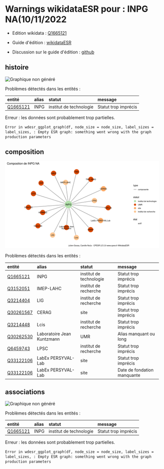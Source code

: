 Warnings wikidataESR pour : INPG NA(10/11/2022
================

- Edition wikidata : [Q1665121](https://www.wikidata.org/wiki/Q1665121)
- Guide d'édition : [wikidataESR](https://github.com/cpesr/wikidataESR/)

- Discussion sur le guide d'édition : [github](https://github.com/cpesr/wikidataESR/issues)



## histoire 

![Graphique non généré](Q1665121-histoire.png) 

Problèmes détectés dans les entités :

|entité                                             |alias |statut                  |message              |
|:--------------------------------------------------|:-----|:-----------------------|:--------------------|
|[Q1665121](https://www.wikidata.org/wiki/Q1665121) |INPG  |institut de technologie |Statut trop imprécis |

 


Erreur : les données sont probablement trop partielles.
```
Error in wdesr_ggplot_graph(df, node_size = node_size, label_sizes = label_sizes, : Empty ESR graph: something went wrong with the graph production parameters

``` 



## composition 

![Graphique non généré](Q1665121-composition.png) 

Problèmes détectés dans les entités :

|entité                                               |alias                      |statut                  |message                     |
|:----------------------------------------------------|:--------------------------|:-----------------------|:---------------------------|
|[Q1665121](https://www.wikidata.org/wiki/Q1665121)   |INPG                       |institut de technologie |Statut trop imprécis        |
|[Q3152051](https://www.wikidata.org/wiki/Q3152051)   |IMEP-LAHC                  |institut de recherche   |Statut trop imprécis        |
|[Q3214404](https://www.wikidata.org/wiki/Q3214404)   |LIG                        |institut de recherche   |Statut trop imprécis        |
|[Q30261567](https://www.wikidata.org/wiki/Q30261567) |CERAG                      |site                    |Statut trop imprécis        |
|[Q3214448](https://www.wikidata.org/wiki/Q3214448)   |Lcis                       |institut de recherche   |Statut trop imprécis        |
|[Q30262530](https://www.wikidata.org/wiki/Q30262530) |Laboratoire Jean Kuntzmann |UMR                     |Alias manquant ou long      |
|[Q6459743](https://www.wikidata.org/wiki/Q6459743)   |LPSC                       |institut de recherche   |Statut trop imprécis        |
|[Q33122106](https://www.wikidata.org/wiki/Q33122106) |LabEx PERSYVAL-Lab         |site                    |Statut trop imprécis        |
|[Q33122106](https://www.wikidata.org/wiki/Q33122106) |LabEx PERSYVAL-Lab         |site                    |Date de fondation manquante |

 



## associations 

![Graphique non généré](Q1665121-associations.png) 

Problèmes détectés dans les entités :

|entité                                             |alias |statut                  |message              |
|:--------------------------------------------------|:-----|:-----------------------|:--------------------|
|[Q1665121](https://www.wikidata.org/wiki/Q1665121) |INPG  |institut de technologie |Statut trop imprécis |

 


Erreur : les données sont probablement trop partielles.
```
Error in wdesr_ggplot_graph(df, node_size = node_size, label_sizes = label_sizes, : Empty ESR graph: something went wrong with the graph production parameters

``` 

